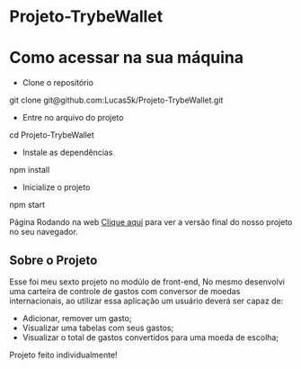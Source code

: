 # Projeto-TrybeWallet

<h1>Como acessar na sua máquina</h1>

- Clone o repositório
<p>git clone git@github.com:Lucas5k/Projeto-TrybeWallet.git</p>

- Entre no arquivo do projeto
<p>cd Projeto-TrybeWallet</p>

- Instale as dependências
<p>npm install</p>

- Inicialize o projeto
<p>npm start</p>

Página Rodando na web
<a href="https://projeto-trybe-wallet.vercel.app/">Clique aqui</a>
para ver a versão final do nosso projeto no seu navegador.

<h2>Sobre o Projeto</h2>
<p>Esse foi meu sexto projeto no modúlo de front-end, No mesmo desenvolvi uma carteira de controle de gastos com conversor de moedas internacionais,
ao utilizar essa aplicação um usuário deverá ser capaz de:</p>

- Adicionar, remover um gasto;
- Visualizar uma tabelas com seus gastos;
- Visualizar o total de gastos convertidos para uma moeda de escolha;

Projeto feito individualmente!
